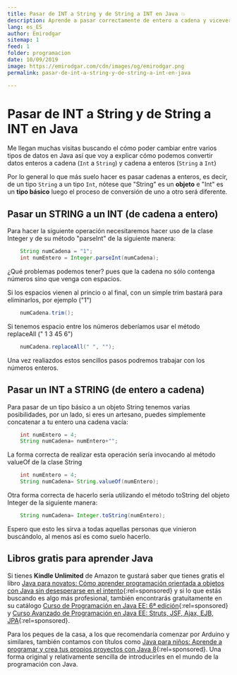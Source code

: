 ```yaml
---
title: Pasar de INT a String y de String a INT en Java 💥
description: Aprende a pasar correctamente de entero a cadena y viceversa en Java.
lang: es_ES
author: Emirodgar
sitemap: 1
feed: 1
folder: programacion
date: 10/09/2019
image: https://emirodgar.com/cdn/images/og/emirodgar.png
permalink: pasar-de-int-a-string-y-de-string-a-int-en-java

---
```


# Pasar de INT a String y de String a INT en Java

Me llegan muchas visitas buscando el cómo poder cambiar entre varios tipos de datos en Java así que voy a explicar cómo podemos convertir datos enteros a cadena (`Int` a `String`) y cadena a enteros (`String` a `Int`)  
  
Por lo general lo que más suelo hacer es pasar cadenas a enteros, es decir, de un tipo `String` a un tipo `Int`, nótese que "String" es un **objeto** e "Int" es un **tipo básico** luego el proceso de conversión de uno a otro será diferente.  
  
## Pasar un STRING a un INT (de cadena a entero)  
  
Para hacer la siguiente operación necesitaremos hacer uso de la clase Integer y de su método "parseInt" de la siguiente manera:
```java
    String numCadena = "1";      
    int numEntero = Integer.parseInt(numCadena);
```
¿Qué problemas podemos tener? pues que la cadena no sólo contenga números sino que venga con espacios.  
  
Si los espacios vienen al princio o al final, con un simple trim bastará para eliminarlos, por ejemplo ("1")
```java
    numCadena.trim();
```
Si tenemos espacio entre los números deberíamos usar el método replaceAll (" 1 3 45 6")
```java
    numCadena.replaceAll(" ", "");
```
Una vez realiazdos estos sencillos pasos podremos trabajar con los números enteros.  
  
## Pasar un INT a STRING (de entero a cadena)  
  
Para pasar de un tipo básico a un objeto String tenemos varias posibilidades, por un lado, si eres un artesano, puedes simplemente concatenar a tu entero una cadena vacía:
```java
    int numEntero = 4;    
    String numCadena= numEntero+"";
```
La forma correcta de realizar esta operación sería invocando al método valueOf de la clase String  
  
```java
    int numEntero = 4;    
    String numCadena= String.valueOf(numEntero);
```

Otra forma correcta de hacerlo sería utilizando el método toString del objeto Integer de la siguiente manera:

```java
    String numCadena= Integer.toString(numEntero);
```
Espero que esto les sirva a todas aquellas personas que vinieron buscándolo, al menos así es como suelo hacerlo.

## Libros gratis para aprender Java

Si tienes **Kindle Unlimited** de Amazon te gustará saber que tienes gratis el libro [Java para novatos: Cómo aprender programación orientada a objetos con Java sin desesperarse en el intento](https://amzn.to/2SemsXu){:rel=sponsored} y si lo que estás buscando es algo más profesional, también encontrarás gratuitamente en su catálogo [Curso de Programación en Java EE: 6ª edición](https://amzn.to/2OpMGFf){:rel=sponsored} y [Curso Avanzado de Programación en Java EE: Struts, JSF, Ajax, EJB, JPA](https://amzn.to/2OrJ8SZ){:rel=sponsored}.

Para los peques de la casa, a los que recomendaría comenzar por Arduino y similares, también contamos con títulos como [Java para niños: Aprende a programar y crea tus propios proyectos con Java 8](https://amzn.to/3biXPSa){:rel=sponsored}. Una forma original y relativamente sencilla de introducirles en el mundo de la programación con Java.
<!--stackedit_data:
eyJoaXN0b3J5IjpbLTIxMTA4ODIxNjIsNDYyNDg1ODM4LDY0OD
Q5MDQwNSwxMTg4OTc1NDI3LDE3MDU3Mzg2MTldfQ==
-->